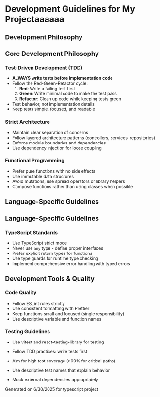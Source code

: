 # Development Guidelines for My Projectaaaaaa

## Development Philosophy

## Core Development Philosophy

### Test-Driven Development (TDD)
- **ALWAYS write tests before implementation code**
- Follow the Red-Green-Refactor cycle:
  1. **Red**: Write a failing test first
  2. **Green**: Write minimal code to make the test pass
  3. **Refactor**: Clean up code while keeping tests green
- Test behavior, not implementation details
- Keep tests simple, focused, and readable

### Strict Architecture
- Maintain clear separation of concerns
- Follow layered architecture patterns (controllers, services, repositories)
- Enforce module boundaries and dependencies
- Use dependency injection for loose coupling

### Functional Programming
- Prefer pure functions with no side effects
- Use immutable data structures
- Avoid mutations, use spread operators or library helpers
- Compose functions rather than using classes when possible

## Language-Specific Guidelines

## Language-Specific Guidelines

### TypeScript Standards
- Use TypeScript strict mode
- Never use `any` type - define proper interfaces
- Prefer explicit return types for functions
- Use type guards for runtime type checking
- Implement comprehensive error handling with typed errors

## Development Tools & Quality

### Code Quality
- Follow ESLint rules strictly
- Use consistent formatting with Prettier
- Keep functions small and focused (single responsibility)
- Use descriptive variable and function names

### Testing Guidelines
- Use vitest and react-testing-library for testing

- Follow TDD practices: write tests first

- Aim for high test coverage (>90% for critical paths)
- Use descriptive test names that explain behavior
- Mock external dependencies appropriately

Generated on 6/30/2025 for typescript project